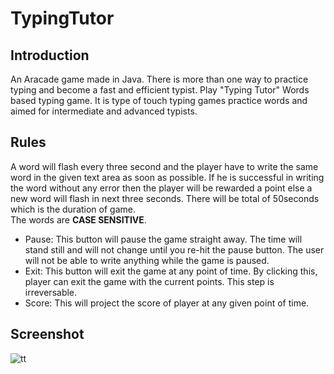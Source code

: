 # TypingTutor

## Introduction
An Aracade game made in Java. There is more than one way to practice typing and become a fast and efficient typist. Play "Typing Tutor"
Words based typing game. It is type of touch typing games practice words and aimed for intermediate and advanced typists. 

## Rules
A word will flash every three second and the player have to write the same word in the given text area as soon as possible. If he is successful in writing the word without any error then the player will be rewarded a point else a new word will flash in next three seconds. There will be total of 50seconds which is the duration of game.<br>
The words are <b>CASE SENSITIVE</b>. <br>
<ul>
  <li>Pause: This button will pause the game straight away. The time will stand still and will not change until you re-hit the pause button. The user will not be able to write anything while the game is paused. </li>
  <li>Exit: This button will exit the game at any point of time. By clicking this, player can exit the game  with the current points. This step is irreversable.</li>
  <li>Score: This will project the score of player at any given point of time.</li> 
 </ul>


## Screenshot
![tt](https://user-images.githubusercontent.com/28502097/33358746-7da8121e-d4f0-11e7-8e85-74056f9fed0f.png)
